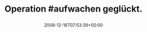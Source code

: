 ---
retweeted: false
source: <a href="http://twitter.com" rel="nofollow">Twitter Web Client</a>
entities:
  hashtags:
  - text: aufwachen
    indices:
    - '10'
    - '20'
  symbols: []
  user_mentions: []
  urls: []
display_text_range:
- '0'
- '30'
favorite_count: '0'
id_str: '1060230175'
truncated: false
retweet_count: '0'
id: '1060230175'
created_at: Tue Dec 16 07:53:39 +0000 2008
favorited: false
full_text: 'Operation #aufwachen geglückt.'
lang: de
tags:
- aufwachen
- pesos/twitter
date: '2008-12-16T07:53:39+00:00'
src: https://twitter.com/bascht/status/1060230175
original_url: https://twitter.com/bascht/status/1060230175
type: twitter_tweet
text: 'Operation #aufwachen geglückt.'
title: 'Operation #aufwachen geglückt.

  '

---